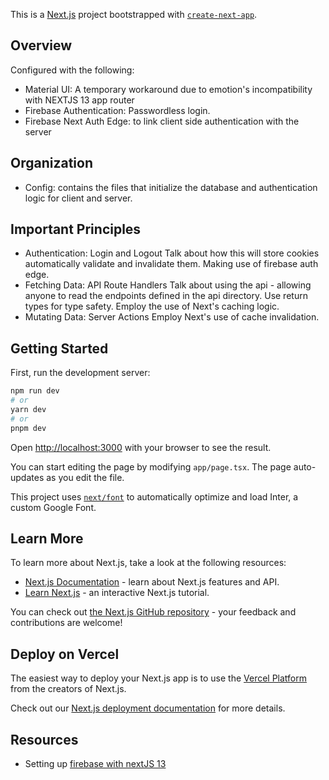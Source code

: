 This is a [Next.js](https://nextjs.org/) project bootstrapped with [`create-next-app`](https://github.com/vercel/next.js/tree/canary/packages/create-next-app).

## Overview
Configured with the following:
* Material UI: A temporary workaround due to emotion's incompatibility with NEXTJS 13 app router
* Firebase Authentication: Passwordless login.
* Firebase Next Auth Edge: to link client side authentication with the server

## Organization
* Config: contains the files that initialize the database and authentication logic for client and server.

## Important Principles
* Authentication: Login and Logout
    Talk about how this will store cookies automatically validate and invalidate them.
    Making use of firebase auth edge. 
* Fetching Data: API Route Handlers
    Talk about using the api - allowing anyone to read the endpoints defined in the api directory. Use return types for type safety. Employ the use of Next's caching logic.
* Mutating Data: Server Actions
    Employ Next's use of cache invalidation. 

## Getting Started

First, run the development server:

```bash
npm run dev
# or
yarn dev
# or
pnpm dev
```

Open [http://localhost:3000](http://localhost:3000) with your browser to see the result.

You can start editing the page by modifying `app/page.tsx`. The page auto-updates as you edit the file.

This project uses [`next/font`](https://nextjs.org/docs/basic-features/font-optimization) to automatically optimize and load Inter, a custom Google Font.

## Learn More

To learn more about Next.js, take a look at the following resources:

-   [Next.js Documentation](https://nextjs.org/docs) - learn about Next.js features and API.
-   [Learn Next.js](https://nextjs.org/learn) - an interactive Next.js tutorial.

You can check out [the Next.js GitHub repository](https://github.com/vercel/next.js/) - your feedback and contributions are welcome!

## Deploy on Vercel

The easiest way to deploy your Next.js app is to use the [Vercel Platform](https://vercel.com/new?utm_medium=default-template&filter=next.js&utm_source=create-next-app&utm_campaign=create-next-app-readme) from the creators of Next.js.

Check out our [Next.js deployment documentation](https://nextjs.org/docs/deployment) for more details.

## Resources

-   Setting up [firebase with nextJS 13](https://www.freecodecamp.org/news/create-full-stack-app-with-nextjs13-and-firebase/)
